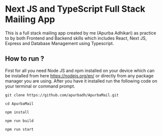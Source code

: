 # Next JS and TypeScript Full Stack Mailing App
This is a full stack mailing app created by me (Apurba Adhikari) as practice to by both Frontend and Backend skills which includes React, Next JS, Express and Database Management using Typescript.

## How to run ?
First for all you need Node JS and npm installed on your device which can be installed from here https://nodejs.org/en/ or directly from any package manager you are using.
After you have it installed run the following code on your terminal or command prompt.

`git clone https://github.com/apurbadh/ApurbaMail.git`

`cd ApurbaMail`

`npm install`

`npm run build`

`npm run start`

